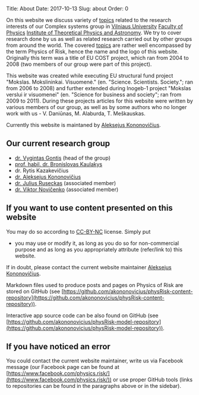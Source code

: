Title: About
Date: 2017-10-13
Slug: about
Order: 0

On this website we discuss variety of [topics](/topics/) related to the research
interests of our Complex systems group in [Vilniaus University](http://www.vu.lt/)
[Faculty of Physics](http://www.ff.vu.lt/)
[Institute of Theoretical Physics and Astronomy](http://www.tfai.vu.lt). We try
to cover research done by us as well as related research carried out by other
groups from around the world. The covered <a href="/topics/">topics</a> are
rather well encompassed by the term Physics of Risk, hence the name and the
logo of this website. Originally this term was a title of EU COST project,
which ran from 2004 to 2008 (two members of our group were part of this
project).

This website was created while executing EU structural fund project "Mokslas.
Mokslininkai. Visuomenė." (en. "Science. Scientists. Society."; ran from 2006
to 2008) and further extended during Inogeb-1 project "Mokslas verslui ir
visuomenei" (en. "Science for business and society"; ran from 2009 to 2011).
During these projects articles for this website were written by various members
of our group, as well as by some authors who no longer work with us -
V. Daniūnas, M. Alaburda, T. Meškauskas.

Currently this website is maintaned by
[Aleksejus Kononovičius](http://kononovicius.lt).

## Our current research group

* [dr. Vygintas Gontis](http://gontis.eu) (head of the group)
* [prof. habil. dr. Bronislovas Kaulakys](http://www.itpa.lt/kaulakys/)
* dr. Rytis Kazakevičius
* [dr. Aleksejus Kononovičius](http://kononovicius.lt)
* [dr. Julius Ruseckas](http://web.vu.lt/tfai/j.ruseckas/) (associated member)
* [dr. Viktor Novičenko](http://www.itpa.lt/%7Enovicenko/) (associated member)


## If you want to use content presented on this website

You may do so according to
[CC-BY-NC](https://creativecommons.org/licenses/by-nc/4.0/) license. Simply put
- you may use or modify it, as long as you do so for non-commercial purpose and
as long as you appropriately attribute (refer/link to) this website.

If in doubt, please contact the current website maintainer
[Aleksejus Kononovičius](http://kononovicius.lt).

Markdown files used to produce posts and pages on Physics of Risk are stored on
GitHub (see [https://github.com/akononovicius/physRisk-content-repository](https://github.com/akononovicius/physRisk-content-repository)).

Interactive app source code can be also found on GitHub (see [https://github.com/akononovicius/physRisk-model-repository](https://github.com/akononovicius/physRisk-model-repository)).

## If you have noticed an error

You could contact the current website maintainer, write us via Facebook message
(our Facebook page can be found at
[https://www.facebook.com/physics.risk/](https://www.facebook.com/physics.risk/))
or use proper GitHub tools (links to repositories can be found in the
paragraphs above or in the sidebar).
